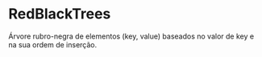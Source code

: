 # RedBlackTrees
Árvore rubro-negra de elementos (key, value) baseados no valor de key e na sua ordem de inserção.
